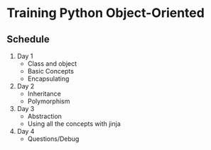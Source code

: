 # Training Python Object-Oriented

## Schedule

1. Day 1
   * Class and object
   * Basic Concepts
   * Encapsulating
2. Day 2
    * Inheritance
    * Polymorphism
3. Day 3
    * Abstraction
    * Using all the concepts with jinja
4. Day 4
   * Questions/Debug